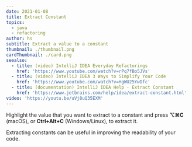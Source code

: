 ```yaml
---
date: 2021-01-08
title: Extract Constant
topics:
  - java
  - refactoring
author: hs
subtitle: Extract a value to a constant
thumbnail: ./thumbnail.png
cardThumbnail: ./card.png
seealso:
  - title: (video) IntelliJ IDEA Everyday Refactorings
    href: 'https://www.youtube.com/watch?v=rPq7fBo5JVs'
  - title: (video) IntelliJ IDEA 3 Ways to Simplify Your Code
    href: 'https://www.youtube.com/watch?v=HgWU25YwDfc'
  - title: (documentation) IntelliJ IDEA Help - Extract Constant
    href: 'https://www.jetbrains.com/help/idea/extract-constant.html'
video: 'https://youtu.be/uVj8uQ35EXM'
---
```

Highlight the value that you want to extract to a constant and press **⌥⌘C** (macOS), or **Ctrl+Alt+C** (Windows/Linux), to extract it.

Extracting constants can be useful in improving the readability of your code.
